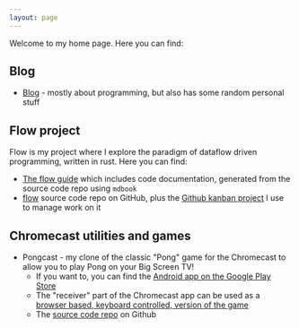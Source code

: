 ```yaml
---
layout: page
---
```


Welcome to my home page. Here you can find:

## Blog
* [Blog](/blog) - mostly about programming, but also has some random personal stuff

## Flow project
Flow is my project where I explore the paradigm of dataflow driven programming, written in rust. 
Here you can find:
* [The flow guide](http://andrewdavidmackenzie.github.io/flow/) which includes code documentation, generated from the
  source code repo using `mdbook`
* [flow](https://github.com/andrewdavidmackenzie/flow/) source code repo on GitHub, plus the
  [Github kanban project](https://github.com/andrewdavidmackenzie/flow/projects/2) I use to manage work on it
  
## Chromecast utilities and games
* Pongcast - my clone of the classic "Pong" game for the Chromecast to allow you to play Pong on your Big Screen TV!
    * If you want to, you can find the [Android app on the Google Play Store](https://play.google.com/store/apps/details?id=net.mackenzie.pongcast)
    * The "receiver" part of the Chromecast app can be used as a [browser based, keyboard controlled, version of the game](http://andrewdavidmackenzie.github.io/pongcast)
    * The [source code repo](https://github.com/andrewdavidmackenzie/pongcast) on Github
  
[comment]: <> (* TestCast &#40;[Android App on PlayStore]&#40;https://play.google.com/store/sapps/details?id=net.mackenzie.testcast&#41; and [receiver app]&#40;https://github.com/andrewdavidmackenzie/testcast&#41;&#41;)

[comment]: <> (* SnakeCast &#40;[Android App on PlayStore]&#40;https://play.google.com/store/search?q=snakecast&#41; and [receiver app]&#40;https://github.com/andrewdavidmackenzie/snakecast&#41;&#41;)

